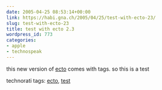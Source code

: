 ```yaml
---
date: 2005-04-25 08:53:14+00:00
link: https://habi.gna.ch/2005/04/25/test-with-ecto-23/
slug: test-with-ecto-23
title: test with ecto 2.3
wordpress_id: 773
categories:
- apple
- technospeak
---
```



this new version of [ecto](http://ecto.kung-foo.tv/) comes with tags. so this is a test


technorati tags: [ecto](http://technorati.com/tag/ecto), [test](http://technorati.com/tag/test)
